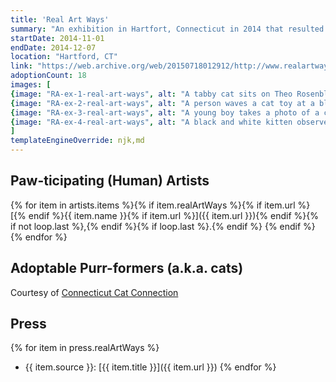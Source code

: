 ```yaml
---
title: 'Real Art Ways'
summary: "An exhibition in Hartfort, Connecticut in 2014 that resulted in 18 cat adoptions."
startDate: 2014-11-01
endDate: 2014-12-07
location: "Hartford, CT"
link: "https://web.archive.org/web/20150718012912/http://www.realartways.org/event/visual-arts-cats-in-residence/"
adoptionCount: 18
images: [
{image: "RA-ex-1-real-art-ways", alt: "A tabby cat sits on Theo Rosenblum & Chelsea Seltzer's catnip sculpture bust.", credit: "Real Art Ways"},
{image: "RA-ex-2-real-art-ways", alt: "A person waves a cat toy at a black and white kitten.", credit: "Real Art Ways"},
{image: "RA-ex-3-real-art-ways", alt: "A young boy takes a photo of a cat within the Cat Aviary while others walk around looking for cats.", credit: "Real Art Ways"},
{image: "RA-ex-4-real-art-ways", alt: "A black and white kitten observes the scene from within Sam Roeck's Sculpture for Cats while a tabby rests on top of a pedestal.", credit: "Real Art Ways"}
]
templateEngineOverride: njk,md
---
```

## Paw-ticipating (Human) Artists
{% for item in artists.items %}{% if item.realArtWays %}{% if item.url %}[{% endif %}{{ item.name }}{% if item.url %}]({{ item.url }}){% endif %}{% if not loop.last %},{% endif %}{% if loop.last %}.{% endif %} {% endif %}{% endfor %}

## Adoptable Purr-formers (a.k.a. cats)
Courtesy of [Connecticut Cat Connection](https://www.ctcatconnection.org/)

## Press
{% for item in press.realArtWays %}
* {{ item.source }}: [{{ item.title }}]({{ item.url }})
{% endfor %}
